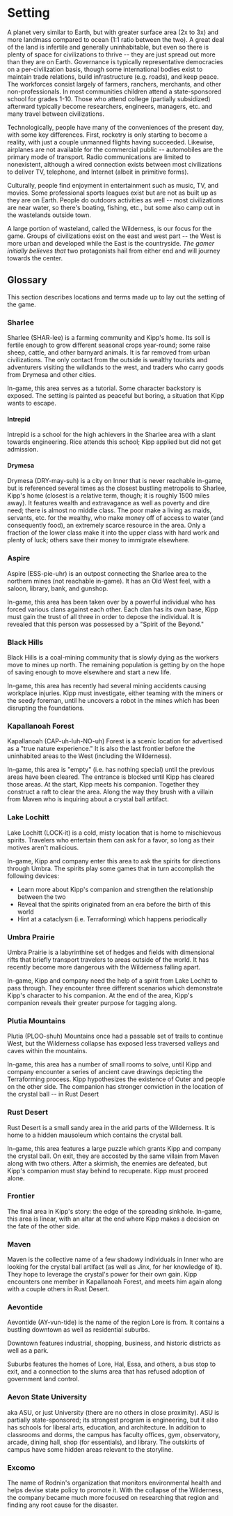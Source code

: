 # Setting

A planet very similar to Earth, but with greater surface area (2x to 3x) and more landmass compared to ocean (1:1 ratio between the two). A great deal of the land is infertile and generally uninhabitable, but even so there is plenty of space for civilizations to thrive -- they are just spread out more than they are on Earth. Governance is typically representative democracies on a per-civilization basis, though some international bodies exist to maintain trade relations, build infrastructure (e.g. roads), and keep peace. The workforces consist largely of farmers, ranchers, merchants, and other non-professionals. In most communities children attend a state-sponsored school for grades 1-10. Those who attend college (partially subsidized) afterward typically become researchers, engineers, managers, etc. and many travel between civilizations.

Technologically, people have many of the conveniences of the present day, with some key differences. First, rocketry is only starting to become a reality, with just a couple unmanned flights having succeeded. Likewise, airplanes are not available for the commercial public -- automobiles are the primary mode of transport. Radio communications are limited to nonexistent, although a wired connection exists between most civilizations to deliver TV, telephone, and Internet (albeit in primitive forms).

Culturally, people find enjoyment in entertainment such as music, TV, and movies. Some professional sports leagues exist but are not as built up as they are on Earth. People do outdoors activities as well -- most civilizations are near water, so there's boating, fishing, etc., but some also camp out in the wastelands outside town.

A large portion of wasteland, called the Wilderness, is our focus for the game. Groups of civilizations exist on the east and west part -- the West is more urban and developed while the East is the countryside. _The gamer initially believes that_ two protagonists hail from either end and will journey towards the center.

## Glossary

This section describes locations and terms made up to lay out the setting of the game.

### Sharlee

Sharlee (SHAR-lee) is a farming community and Kipp's home. Its soil is fertile enough to grow different seasonal crops year-round; some raise sheep, cattle, and other barnyard animals. It is far removed from urban civilizations. The only contact from the outside is wealthy tourists and adventurers visiting the wildlands to the west, and traders who carry goods from Drymesa and other cities.

In-game, this area serves as a tutorial. Some character backstory is exposed. The setting is painted as peaceful but boring, a situation that Kipp wants to escape.

#### Intrepid

Intrepid is a school for the high achievers in the Sharlee area with a slant towards engineering. Rice attends this school; Kipp applied but did not get admission.

#### Drymesa

Drymesa (DRY-may-suh) is a city on Inner that is never reachable in-game, but is referenced several times as the closest bustling metropolis to Sharlee, Kipp's home (closest is a relative term, though; it is roughly 1500 miles away). It features wealth and extravagance as well as poverty and dire need; there is almost no middle class. The poor make a living as maids, servants, etc. for the wealthy, who make money off of access to water (and consequently food), an extremely scarce resource in the area. Only a fraction of the lower class make it into the upper class with hard work and plenty of luck; others save their money to immigrate elsewhere.

### Aspire

Aspire (ESS-pie-uhr) is an outpost connecting the Sharlee area to the northern mines (not reachable in-game). It has an Old West feel, with a saloon, library, bank, and gunshop.

In-game, this area has been taken over by a powerful individual who has forced various clans against each other. Each clan has its own base, Kipp must gain the trust of all three in order to depose the individual. It is revealed that this person was possessed by a "Spirit of the Beyond."

### Black Hills

Black Hills is a coal-mining community that is slowly dying as the workers move to mines up north. The remaining population is getting by on the hope of saving enough to move elsewhere and start a new life.

In-game, this area has recently had several mining accidents causing workplace injuries. Kipp must investigate, either teaming with the miners or the seedy foreman, until he uncovers a robot in the mines which has been disrupting the foundations.

### Kapallanoah Forest

Kapallanoah (CAP-uh-luh-NO-uh) Forest is a scenic location for advertised as a "true nature experience." It is also the last frontier before the uninhabited areas to the West (including the Wilderness).

In-game, this area is "empty" (i.e. has nothing special) until the previous areas have been cleared. The entrance is blocked until Kipp has cleared those areas. At the start, Kipp meets his companion. Together they construct a raft to clear the area. Along the way they brush with a villain from Maven who is inquiring about a crystal ball artifact.

### Lake Lochitt

Lake Lochitt (LOCK-it) is a cold, misty location that is home to mischievous spirits. Travelers who entertain them can ask for a favor, so long as their motives aren't malicious.

In-game, Kipp and company enter this area to ask the spirits for directions through Umbra. The spirits play some games that in turn accomplish the following devices:

* Learn more about Kipp's companion and strengthen the relationship between the two
* Reveal that the spirits originated from an era before the birth of this world
* Hint at a cataclysm (i.e. Terraforming) which happens periodically

### Umbra Prairie

Umbra Prairie is a labyrinthine set of hedges and fields with dimensional rifts that briefly transport travelers to areas outside of the world. It has recently become more dangerous with the Wilderness falling apart.

In-game, Kipp and company need the help of a spirit from Lake Lochitt to pass through. They encounter three different scenarios which demonstrate Kipp's character to his companion. At the end of the area, Kipp's companion reveals their greater purpose for tagging along.

### Plutia Mountains

Plutia (PLOO-shuh) Mountains once had a passable set of trails to continue West, but the Wilderness collapse has exposed less traversed valleys and caves within the mountains.

In-game, this area has a number of small rooms to solve, until Kipp and company encounter a series of ancient cave drawings depicting the Terraforming process. Kipp hypothesizes the existence of Outer and people on the other side. The companion has stronger conviction in the location of the crystal ball -- in Rust Desert

### Rust Desert

Rust Desert is a small sandy area in the arid parts of the Wilderness. It is home to a hidden mausoleum which contains the crystal ball.

In-game, this area features a large puzzle which grants Kipp and company the crystal ball. On exit, they are accosted by the same villain from Maven along with two others. After a skirmish, the enemies are defeated, but Kipp's companion must stay behind to recuperate. Kipp must proceed alone.

### Frontier

The final area in Kipp's story: the edge of the spreading sinkhole. In-game, this area is linear, with an altar at the end where Kipp makes a decision on the fate of the other side.

### Maven

Maven is the collective name of a few shadowy individuals in Inner who are looking for the crystal ball artifact (as well as Jinx, for her knowledge of it). They hope to leverage the crystal's power for their own gain. Kipp encounters one member in Kapallanoah Forest, and meets him again along with a couple others in Rust Desert.

### Aevontide

Aevontide (AY-vun-tide) is the name of the region Lore is from. It contains a bustling downtown as well as residential suburbs.

Downtown features industrial, shopping, business, and historic districts as well as a park.

Suburbs features the homes of Lore, Hal, Essa, and others, a bus stop to exit, and a connection to the slums area that has refused adoption of government land control.

### Aevon State University

aka ASU, or just University (there are no others in close proximity). ASU is partially state-sponsored; its strongest program is engineering, but it also has schools for liberal arts, education, and architecture. In addition to classrooms and dorms, the campus has faculty offices, gym, observatory, arcade, dining hall, shop (for essentials), and library. The outskirts of campus have some hidden areas relevant to the storyline.

### Excomo

The name of Rodnin's organization that monitors environmental health and helps devise state policy to promote it. With the collapse of the Wilderness, the company became much more focused on researching that region and finding any root cause for the disaster.
